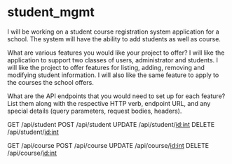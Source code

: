 # student_mgmt

I will be working on a student course registration system application for a school. The system will have the ability to add students as well as course.



What are various features you would like your project to offer?
I will like the application to support two classes of users, administrator and students.
I will like the project to offer features for listing, adding, removing and modifying student	 information. I will also like the same feature to apply to the courses the school offers.


What are the API endpoints that you would need to set up for each feature? List them along with the respective HTTP verb, endpoint URL, and any special details (query parameters, request bodies, headers).

GET /api/student
POST /api/student
UPDATE /api/student/<id:int>
DELETE /api/student/<id:int>

GET /api/course
POST /api/course
UPDATE /api/course/<id:int>
DELETE /api/course/<id:int>
